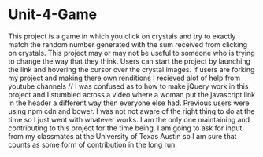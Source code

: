# Unit-4-Game
This project is a game in which you click on crystals and try to exactly match the random number generated with the sum received from clicking on crystals.
This project may or may not be useful to someone who is trying to change the way that they think.
Users can start the project by launching the link and hovering the cursor over the crystal images.
If users are forking my project and making there own renditions I recieved alot of help from youtube channels // I was confused as to how to make jQuery work in this project and I stumbled across a video where a woman put the javascript link in the header a different way then everyone else had.  Previous users were using npm cdn and bower.  I was not not aware of the right thing to do at the time so I just went with whatever works.
I am the only one maintaining and contributing to this project for the time being. I am going to ask for input from my classmates at the University of Texas Austin so I am sure that counts as some form of contribution in the long run.

